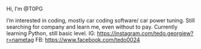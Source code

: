 Hi, I’m @T0PG

I’m interested in coding, mostly car coding software/ car power tuning. Still searching for company and learn me, even without to pay.
Currently learning Python, still basic level.
IG: https://instagram.com/tedo.georgiew?r=nametag
FB: https://www.facebook.com/tedo0024


<!---
T0PG/T0PG is a ✨ special ✨ repository because its `README.md` (this file) appears on your GitHub profile.
You can click the Preview link to take a look at your changes.
--->
